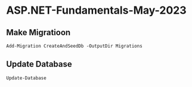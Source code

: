 # ASP.NET-Fundamentals-May-2023

## Make Migratioon
`Add-Migration CreateAndSeedDb -OutputDir Migrations`

## Update Database
`Update-Database`
